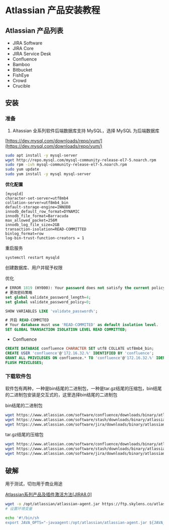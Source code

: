 # Atlassian 产品安装教程

## Atlassian 产品列表

+ JIRA Software
+ JIRA Core
+ JIRA Service Desk
+ Confluence
+ Bamboo
+ Bitbucket
+ FishEye
+ Crowd
+ Crucible

## 安装

### 准备

1. Altassian 全系列软件后端数据库支持 MySQL，选择 MySQL 为后端数据库

[https://dev.mysql.com/downloads/repo/yum/](https://dev.mysql.com/downloads/repo/yum/)

```bash
sudo apt install -y mysql-server
wget http://repo.mysql.com/mysql-community-release-el7-5.noarch.rpm
sudo rpm -ivh mysql-community-release-el7-5.noarch.rpm
sudo yum update
sudo yum install -y mysql mysql-server
```

**优化配置**

```
[mysqld]
character-set-server=utf8mb4
collation-server=utf8mb4_bin
default-storage-engine=INNODB
innodb_default_row_format=DYNAMIC
innodb_file_format=Barracuda
max_allowed_packet=256M
innodb_log_file_size=2GB
transaction-isolation=READ-COMMITTED
binlog_format=row
log-bin-trust-function-creators = 1

```

重启服务

```
systemctl restart mysqld
```

创建数据库、用户并赋予权限

优化

```sql
# ERROR 1819 (HY000): Your password does not satisfy the current policy requirements
# 更改密码策略
set global validate_password_length=4;
set global validate_password_policy=0;

SHOW VARIABLES LIKE 'validate_password%';

# 开启 READ-COMMITED
# Your database must use 'READ-COMMITED' as default isolation level.
SET GLOBAL TRANSACTION ISOLATION LEVEL READ COMMITTED;
```

+ Confluence

```sql
CREATE DATABASE confluence CHARACTER SET utf8 COLLATE utf8mb4_bin;
CREATE USER 'confluence'@'172.16.32.%' IDENTIFIED BY 'confluence';
GRANT ALL PRIVILEGES ON confluence.* TO 'confluence'@'172.16.32.%' IDENTIFIED BY 'confluence' WITH GRANT OPTION;
FLUSH PRIVILEGES;
```


### 下载软件包

软件包有两种，一种是bin结尾的二进制包，一种是tar.gz结尾的压缩包，bin结尾的二进制包安装是交互式的，这里选择bin结尾的二进制包 

bin结尾的二进制包

```bash
wget https://www.atlassian.com/software/confluence/downloads/binary/atlassian-confluence-6.15.3-x64.bin
wget https://www.atlassian.com/software/stash/downloads/binary/atlassian-bitbucket-6.2.0-x64.bin
wget https://www.atlassian.com/software/jira/downloads/binary/atlassian-jira-software-8.1.0-x64.bin
```

tar.gz结尾的压缩包

```bash
wget https://www.atlassian.com/software/confluence/downloads/binary/atlassian-confluence-6.15.3.tar.gz
wget https://www.atlassian.com/software/stash/downloads/binary/atlassian-bitbucket-6.2.0.tar.gz
wget https://www.atlassian.com/software/jira/downloads/binary/atlassian-jira-software-8.1.0.tar.gz
```

## 破解

用于测试，切勿用于商业用途

[Atlassian系列产品及插件激活方法[JIRA8.0]](https://zhile.io/2018/12/20/atlassian-license-crack.html)

```bash
wget -o /opt/atlassian/atlassian-agent.jar https://ftp.skylens.co/atlassian/atlassian-agent.jar
# 设置环境变量

echo '#!/bin/sh
export JAVA_OPTS="-javaagent:/opt/atlassian/atlassian-agent.jar ${JAVA_OPTS}"' >> /etc/profile.d/atlassian-agent.sh
```
